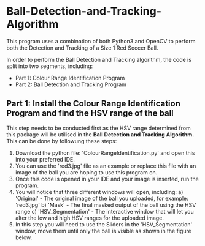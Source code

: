 # Ball-Detection-and-Tracking-Algorithm
This program uses a combination of both Python3 and OpenCV to perform both the Detection and Tracking of a Size 1 Red Soccer Ball.

In order to perform the Ball Detection and Tracking algorithm, the code is split into two segments, including: 
- Part 1: Colour Range Identification Program 
- Part 2: Ball Detection and Tracking Program 

## Part 1: Install the Colour Range Identification Program and find the HSV range of the ball 
This step needs to be conducted first as the HSV range determined from this package will be utilised in the <b> Ball Detection and Tracking Algorithm.</b> This can be done by followung these steps: 
  1. Download the python file: 'ColourRangeIdentification.py' and open this into your preferred IDE. 
  2. You can use the 'red3.jpg' file as an example or replace this file with an image of the ball you are hoping to use this program on. 
  3. Once this code is opened in your IDE and your image is inserted, run the program. 
  4. You will notice that three different windows will open, including:
                a) 'Original' - The original image of the ball you uploaded, for example: 'red3.jpg'
                b) 'Mask' - The final masked output of the ball using the HSV range 
                c) 'HSV_Segmentation' - The interactive window that will let you alter the low and high HSV ranges for the uploaded image.
  5. In this step you will need to use the Sliders in the 'HSV_Segmentation' window, move them until only the ball is visible as shown in   the figure below. 
  
